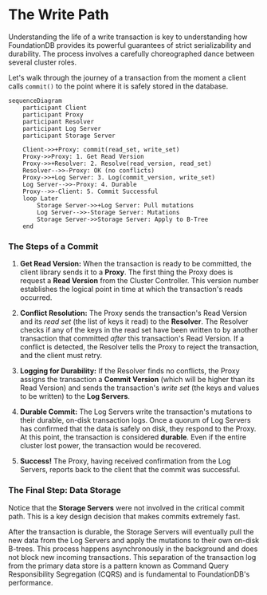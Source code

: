 # The Write Path

<!-- toc -->

Understanding the life of a write transaction is key to understanding how FoundationDB provides its powerful guarantees of strict serializability and durability. The process involves a carefully choreographed dance between several cluster roles.

Let's walk through the journey of a transaction from the moment a client calls `commit()` to the point where it is safely stored in the database.

```mermaid
sequenceDiagram
    participant Client
    participant Proxy
    participant Resolver
    participant Log Server
    participant Storage Server

    Client->>+Proxy: commit(read_set, write_set)
    Proxy->>Proxy: 1. Get Read Version
    Proxy->>+Resolver: 2. Resolve(read_version, read_set)
    Resolver-->>-Proxy: OK (no conflicts)
    Proxy->>+Log Server: 3. Log(commit_version, write_set)
    Log Server-->>-Proxy: 4. Durable
    Proxy-->>-Client: 5. Commit Successful
    loop Later
        Storage Server->>+Log Server: Pull mutations
        Log Server-->>-Storage Server: Mutations
        Storage Server->>Storage Server: Apply to B-Tree
    end
```

### The Steps of a Commit

1.  **Get Read Version:** When the transaction is ready to be committed, the client library sends it to a **Proxy**. The first thing the Proxy does is request a **Read Version** from the Cluster Controller. This version number establishes the logical point in time at which the transaction's reads occurred.

2.  **Conflict Resolution:** The Proxy sends the transaction's Read Version and its *read set* (the list of keys it read) to the **Resolver**. The Resolver checks if any of the keys in the read set have been written to by another transaction that committed *after* this transaction's Read Version. If a conflict is detected, the Resolver tells the Proxy to reject the transaction, and the client must retry.

3.  **Logging for Durability:** If the Resolver finds no conflicts, the Proxy assigns the transaction a **Commit Version** (which will be higher than its Read Version) and sends the transaction's *write set* (the keys and values to be written) to the **Log Servers**.

4.  **Durable Commit:** The Log Servers write the transaction's mutations to their durable, on-disk transaction logs. Once a quorum of Log Servers has confirmed that the data is safely on disk, they respond to the Proxy. At this point, the transaction is considered **durable**. Even if the entire cluster lost power, the transaction would be recovered.

5.  **Success!** The Proxy, having received confirmation from the Log Servers, reports back to the client that the commit was successful.

### The Final Step: Data Storage

Notice that the **Storage Servers** were not involved in the critical commit path. This is a key design decision that makes commits extremely fast.

After the transaction is durable, the Storage Servers will eventually pull the new data from the Log Servers and apply the mutations to their own on-disk B-trees. This process happens asynchronously in the background and does not block new incoming transactions. This separation of the transaction log from the primary data store is a pattern known as Command Query Responsibility Segregation (CQRS) and is fundamental to FoundationDB's performance.
